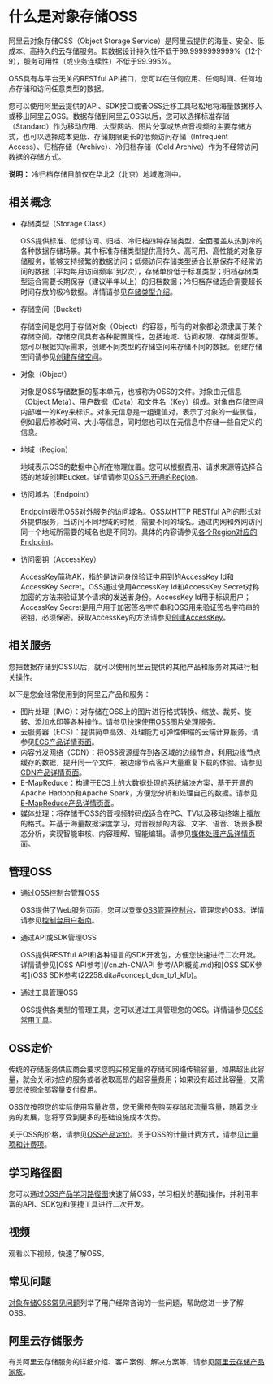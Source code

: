# 什么是对象存储OSS

阿里云对象存储OSS（Object Storage Service）是阿里云提供的海量、安全、低成本、高持久的云存储服务。其数据设计持久性不低于99.9999999999%（12个9），服务可用性（或业务连续性）不低于99.995%。

OSS具有与平台无关的RESTful API接口，您可以在任何应用、任何时间、任何地点存储和访问任意类型的数据。

您可以使用阿里云提供的API、SDK接口或者OSS迁移工具轻松地将海量数据移入或移出阿里云OSS。数据存储到阿里云OSS以后，您可以选择标准存储（Standard）作为移动应用、大型网站、图片分享或热点音视频的主要存储方式，也可以选择成本更低、存储期限更长的低频访问存储（Infrequent Access）、归档存储（Archive）、冷归档存储（Cold Archive）作为不经常访问数据的存储方式。

**说明：** 冷归档存储目前仅在华北2（北京）地域邀测中。

## 相关概念

-   存储类型（Storage Class）

    OSS提供标准、低频访问、归档、冷归档四种存储类型，全面覆盖从热到冷的各种数据存储场景。其中标准存储类型提供高持久、高可用、高性能的对象存储服务，能够支持频繁的数据访问；低频访问存储类型适合长期保存不经常访问的数据（平均每月访问频率1到2次），存储单价低于标准类型；归档存储类型适合需要长期保存（建议半年以上）的归档数据；冷归档存储适合需要超长时间存放的极冷数据。详情请参见[存储类型介绍](/cn.zh-CN/开发指南/存储类型/存储类型介绍.md)。

-   存储空间（Bucket）

    存储空间是您用于存储对象（Object）的容器，所有的对象都必须隶属于某个存储空间。存储空间具有各种配置属性，包括地域、访问权限、存储类型等。您可以根据实际需求，创建不同类型的存储空间来存储不同的数据。创建存储空间请参见[创建存储空间](/cn.zh-CN/开发指南/存储空间（Bucket）/创建存储空间.md)。

-   对象（Object）

    对象是OSS存储数据的基本单元，也被称为OSS的文件。对象由元信息（Object Meta）、用户数据（Data）和文件名（Key）组成。对象由存储空间内部唯一的Key来标识。对象元信息是一组键值对，表示了对象的一些属性，例如最后修改时间、大小等信息，同时您也可以在元信息中存储一些自定义的信息。

-   地域（Region）

    地域表示OSS的数据中心所在物理位置。您可以根据费用、请求来源等选择合适的地域创建Bucket。详情请参见[OSS已开通的Region](/cn.zh-CN/开发指南/访问域名（Endpoint）/访问域名和数据中心.md)。

-   访问域名（Endpoint）

    Endpoint表示OSS对外服务的访问域名。OSS以HTTP RESTful API的形式对外提供服务，当访问不同地域的时候，需要不同的域名。通过内网和外网访问同一个地域所需要的域名也是不同的。具体的内容请参见[各个Region对应的Endpoint](/cn.zh-CN/开发指南/访问域名（Endpoint）/访问域名和数据中心.md)。

-   访问密钥（AccessKey）

    AccessKey简称AK，指的是访问身份验证中用到的AccessKey Id和AccessKey Secret。OSS通过使用AccessKey Id和AccessKey Secret对称加密的方法来验证某个请求的发送者身份。AccessKey Id用于标识用户；AccessKey Secret是用户用于加密签名字符串和OSS用来验证签名字符串的密钥，必须保密。获取AccessKey的方法请参见[创建AccessKey]()。


## 相关服务

您把数据存储到OSS以后，就可以使用阿里云提供的其他产品和服务对其进行相关操作。

以下是您会经常使用到的阿里云产品和服务：

-   图片处理（IMG）：对存储在OSS上的图片进行格式转换、缩放、裁剪、旋转、添加水印等各种操作。请参见[快速使用OSS图片处理服务](/cn.zh-CN/开发指南/数据处理/图片处理指南/图片处理操作方式.md)。
-   云服务器（ECS）：提供简单高效、处理能力可弹性伸缩的云端计算服务。请参见[ECS产品详情页面](https://www.aliyun.com/product/ecs)。
-   内容分发网络（CDN）：将OSS资源缓存到各区域的边缘节点，利用边缘节点缓存的数据，提升同一个文件，被边缘节点客户大量重复下载的体验。请参见[CDN产品详情页面](https://www.aliyun.com/product/cdn)。
-   E-MapReduce：构建于ECS上的大数据处理的系统解决方案，基于开源的Apache Hadoop和Apache Spark，方便您分析和处理自己的数据。请参见[E-MapReduce产品详情页面](https://www.aliyun.com/product/emapreduce)。
-   媒体处理：将存储于OSS的音视频转码成适合在PC、TV以及移动终端上播放的格式。并基于海量数据深度学习，对音视频的内容、文字、语音、场景多模态分析，实现智能审核、内容理解、智能编辑。请参见[媒体处理产品详情页面](https://www.aliyun.com/product/mts)。

## 管理OSS

-   通过OSS控制台管理OSS

    OSS提供了Web服务页面，您可以登录[OSS管理控制台](https://oss.console.aliyun.com/overview)，管理您的OSS。详情请参见[控制台用户指南](/cn.zh-CN/控制台用户指南/登录OSS管理控制台/使用阿里云账号登录OSS管理控制台.md)。

-   通过API或SDK管理OSS

    OSS提供RESTful API和各种语言的SDK开发包，方便您快速进行二次开发。详情请参见[OSS API参考](/cn.zh-CN/API 参考/API概览.md)和[OSS SDK参考](OSS SDK参考t22258.dita#concept_dcn_tp1_kfb)。

-   通过工具管理OSS

    OSS提供各类型的管理工具，您可以通过工具管理您的OSS。详情请参见[OSS常用工具](/cn.zh-CN/常用工具/OSS常用工具汇总.md)。


## OSS定价

传统的存储服务供应商会要求您购买预定量的存储和网络传输容量，如果超出此容量，就会关闭对应的服务或者收取高昂的超容量费用；如果没有超过此容量，又需要您按照全部容量支付费用。

OSS仅按照您的实际使用容量收费，您无需预先购买存储和流量容量，随着您业务的发展，您将享受到更多的基础设施成本优势。

关于OSS的价格，请参见[OSS产品定价](https://www.aliyun.com/price/product#/oss/detail)。关于OSS的计量计费方式，请参见[计量项和计费项](/cn.zh-CN/计量计费/计量项和计费项/概述.md)。

## 学习路径图

您可以通过[OSS产品学习路径图](https://help.aliyun.com/learn/learningpath/oss.html)快速了解OSS，学习相关的基础操作，并利用丰富的API、SDK包和便捷工具进行二次开发。

## 视频

观看以下视频，快速了解OSS。 

## 常见问题

[对象存储OSS常见问题](/cn.zh-CN/产品简介/常见问题.md)列举了用户经常咨询的一些问题，帮助您进一步了解OSS。

## 阿里云存储服务

有关阿里云存储服务的详细介绍、客户案例、解决方案等，请参见[阿里云存储产品家族](https://www.aliyun.com/storage/storage)。

